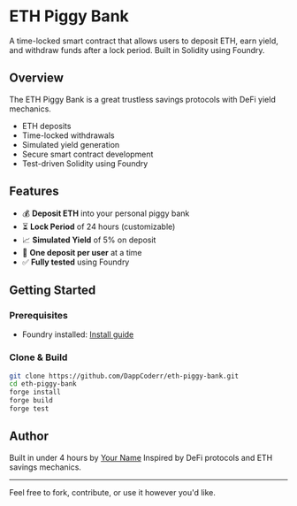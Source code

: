 # ETH Piggy Bank

A time-locked smart contract that allows users to deposit ETH, earn yield, and withdraw funds after a lock period. Built in Solidity using Foundry.

## Overview

The ETH Piggy Bank is a great trustless savings protocols with DeFi yield mechanics.

- ETH deposits
- Time-locked withdrawals
- Simulated yield generation
- Secure smart contract development
- Test-driven Solidity using Foundry

## Features

- 💰 **Deposit ETH** into your personal piggy bank
- ⏳ **Lock Period** of 24 hours (customizable)
- 📈 **Simulated Yield** of 5% on deposit
- 🔐 **One deposit per user** at a time
- ✅ **Fully tested** using Foundry

## Getting Started

### Prerequisites

* Foundry installed:
  [Install guide](https://book.getfoundry.sh/getting-started/installation)

### Clone & Build

```bash
git clone https://github.com/DappCoderr/eth-piggy-bank.git
cd eth-piggy-bank
forge install
forge build
forge test
```

## Author

Built in under 4 hours by [Your Name](https://github.com/your-username)
Inspired by DeFi protocols and ETH savings mechanics.

---

Feel free to fork, contribute, or use it however you'd like.
